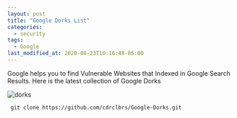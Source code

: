 ```yaml
---
layout: post
title: "Google Dorks List"
categories:
  - security
tags:
  - Google
last_modified_at: 2020-08-23T10:16:48-05:00
---
```


Google helps you to find Vulnerable Websites that Indexed in Google Search Results. Here is the latest collection of Google Dorks

![dorks](https://blog.lbrs.io/images/dorks.png)


```
 git clone https://github.com/cdrclbrs/Google-Dorks.git

 ```
